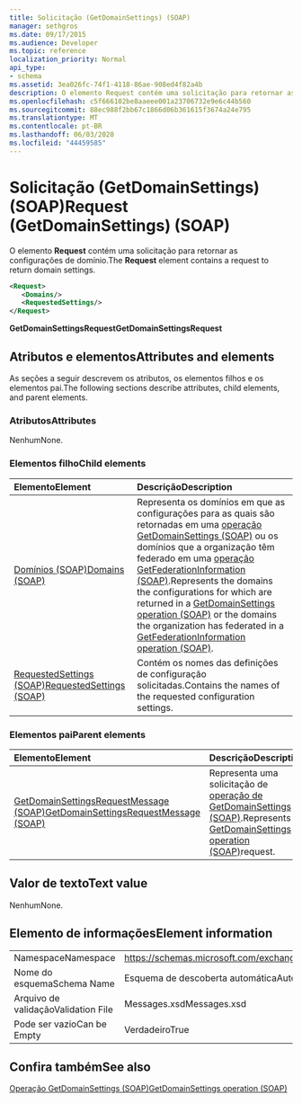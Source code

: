 ```yaml
---
title: Solicitação (GetDomainSettings) (SOAP)
manager: sethgros
ms.date: 09/17/2015
ms.audience: Developer
ms.topic: reference
localization_priority: Normal
api_type:
- schema
ms.assetid: 3ea026fc-74f1-4118-86ae-908ed4f82a4b
description: O elemento Request contém uma solicitação para retornar as configurações de domínio.
ms.openlocfilehash: c5f666102be8aaeee001a23706732e9e6c44b560
ms.sourcegitcommit: 88ec988f2bb67c1866d06b361615f3674a24e795
ms.translationtype: MT
ms.contentlocale: pt-BR
ms.lasthandoff: 06/03/2020
ms.locfileid: "44459585"
---
```

# <a name="request-getdomainsettings-soap"></a><span data-ttu-id="db286-103">Solicitação (GetDomainSettings) (SOAP)</span><span class="sxs-lookup"><span data-stu-id="db286-103">Request (GetDomainSettings) (SOAP)</span></span>

<span data-ttu-id="db286-104">O elemento **Request** contém uma solicitação para retornar as configurações de domínio.</span><span class="sxs-lookup"><span data-stu-id="db286-104">The **Request** element contains a request to return domain settings.</span></span> 
  
```xml
<Request>
   <Domains/>
   <RequestedSettings/>
</Request>
```

 <span data-ttu-id="db286-105">**GetDomainSettingsRequest**</span><span class="sxs-lookup"><span data-stu-id="db286-105">**GetDomainSettingsRequest**</span></span>
## <a name="attributes-and-elements"></a><span data-ttu-id="db286-106">Atributos e elementos</span><span class="sxs-lookup"><span data-stu-id="db286-106">Attributes and elements</span></span>

<span data-ttu-id="db286-107">As seções a seguir descrevem os atributos, os elementos filhos e os elementos pai.</span><span class="sxs-lookup"><span data-stu-id="db286-107">The following sections describe attributes, child elements, and parent elements.</span></span>
  
### <a name="attributes"></a><span data-ttu-id="db286-108">Atributos</span><span class="sxs-lookup"><span data-stu-id="db286-108">Attributes</span></span>

<span data-ttu-id="db286-109">Nenhum</span><span class="sxs-lookup"><span data-stu-id="db286-109">None.</span></span>
  
### <a name="child-elements"></a><span data-ttu-id="db286-110">Elementos filho</span><span class="sxs-lookup"><span data-stu-id="db286-110">Child elements</span></span>

|<span data-ttu-id="db286-111">**Elemento**</span><span class="sxs-lookup"><span data-stu-id="db286-111">**Element**</span></span>|<span data-ttu-id="db286-112">**Descrição**</span><span class="sxs-lookup"><span data-stu-id="db286-112">**Description**</span></span>|
|:-----|:-----|
|[<span data-ttu-id="db286-113">Domínios (SOAP)</span><span class="sxs-lookup"><span data-stu-id="db286-113">Domains (SOAP)</span></span>](domains-soap.md) <br/> |<span data-ttu-id="db286-114">Representa os domínios em que as configurações para as quais são retornadas em uma [operação GetDomainSettings (SOAP)](getdomainsettings-operation-soap.md) ou os domínios que a organização têm federado em uma [operação GetFederationInformation (SOAP)](getfederationinformation-operation-soap.md).</span><span class="sxs-lookup"><span data-stu-id="db286-114">Represents the domains the configurations for which are returned in a [GetDomainSettings operation (SOAP)](getdomainsettings-operation-soap.md) or the domains the organization has federated in a [GetFederationInformation operation (SOAP)](getfederationinformation-operation-soap.md).</span></span>  <br/> |
|[<span data-ttu-id="db286-115">RequestedSettings (SOAP)</span><span class="sxs-lookup"><span data-stu-id="db286-115">RequestedSettings (SOAP)</span></span>](requestedsettings-soap.md) <br/> |<span data-ttu-id="db286-116">Contém os nomes das definições de configuração solicitadas.</span><span class="sxs-lookup"><span data-stu-id="db286-116">Contains the names of the requested configuration settings.</span></span>  <br/> |
   
### <a name="parent-elements"></a><span data-ttu-id="db286-117">Elementos pai</span><span class="sxs-lookup"><span data-stu-id="db286-117">Parent elements</span></span>

|<span data-ttu-id="db286-118">**Elemento**</span><span class="sxs-lookup"><span data-stu-id="db286-118">**Element**</span></span>|<span data-ttu-id="db286-119">**Descrição**</span><span class="sxs-lookup"><span data-stu-id="db286-119">**Description**</span></span>|
|:-----|:-----|
|[<span data-ttu-id="db286-120">GetDomainSettingsRequestMessage (SOAP)</span><span class="sxs-lookup"><span data-stu-id="db286-120">GetDomainSettingsRequestMessage (SOAP)</span></span>](getdomainsettingsrequestmessage-soap.md) <br/> |<span data-ttu-id="db286-121">Representa uma solicitação de [operação de GetDomainSettings (SOAP)](getdomainsettings-operation-soap.md).</span><span class="sxs-lookup"><span data-stu-id="db286-121">Represents a [GetDomainSettings operation (SOAP)](getdomainsettings-operation-soap.md)request.</span></span>  <br/> |
   
## <a name="text-value"></a><span data-ttu-id="db286-122">Valor de texto</span><span class="sxs-lookup"><span data-stu-id="db286-122">Text value</span></span>

<span data-ttu-id="db286-123">Nenhum</span><span class="sxs-lookup"><span data-stu-id="db286-123">None.</span></span>
  
## <a name="element-information"></a><span data-ttu-id="db286-124">Elemento de informações</span><span class="sxs-lookup"><span data-stu-id="db286-124">Element information</span></span>

|||
|:-----|:-----|
|<span data-ttu-id="db286-125">Namespace</span><span class="sxs-lookup"><span data-stu-id="db286-125">Namespace</span></span>  <br/> |https://schemas.microsoft.com/exchange/2010/Autodiscover  <br/> |
|<span data-ttu-id="db286-126">Nome do esquema</span><span class="sxs-lookup"><span data-stu-id="db286-126">Schema Name</span></span>  <br/> |<span data-ttu-id="db286-127">Esquema de descoberta automática</span><span class="sxs-lookup"><span data-stu-id="db286-127">Autodiscover schema</span></span>  <br/> |
|<span data-ttu-id="db286-128">Arquivo de validação</span><span class="sxs-lookup"><span data-stu-id="db286-128">Validation File</span></span>  <br/> |<span data-ttu-id="db286-129">Messages.xsd</span><span class="sxs-lookup"><span data-stu-id="db286-129">Messages.xsd</span></span>  <br/> |
|<span data-ttu-id="db286-130">Pode ser vazio</span><span class="sxs-lookup"><span data-stu-id="db286-130">Can be Empty</span></span>  <br/> |<span data-ttu-id="db286-131">Verdadeiro</span><span class="sxs-lookup"><span data-stu-id="db286-131">True</span></span>  <br/> |
   
## <a name="see-also"></a><span data-ttu-id="db286-132">Confira também</span><span class="sxs-lookup"><span data-stu-id="db286-132">See also</span></span>



[<span data-ttu-id="db286-133">Operação GetDomainSettings (SOAP)</span><span class="sxs-lookup"><span data-stu-id="db286-133">GetDomainSettings operation (SOAP)</span></span>](getdomainsettings-operation-soap.md)

